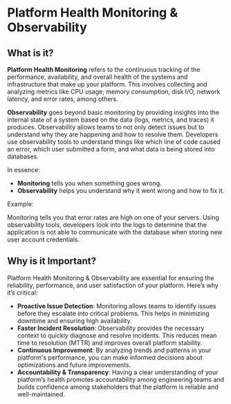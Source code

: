 # Platform Health Monitoring & Observability

## What is it?

**Platform Health Monitoring** refers to the continuous tracking of the performance, availability, and overall health of the systems and infrastructure that make up your platform. This involves collecting and analyzing metrics like CPU usage, memory consumption, disk I/O, network latency, and error rates, among others.

**Observability** goes beyond basic monitoring by providing insights into the internal state of a system based on the data (logs, metrics, and traces) it produces. Observability allows teams to not only detect issues but to understand why they are happening and how to resolve them. Developers use observability tools to understand things like which line of code caused an error, which user submitted a form, and what data is being stored into databases.

In essence:

* **Monitoring** tells you when something goes wrong.
* **Observability** helps you understand why it went wrong and how to fix it.

Example:

Monitoring tells you that error rates are high on one of your servers. Using observability tools, developers look into the logs to determine that the application is not able to communicate with the database when storing new user account credentials.

## Why is it Important?

Platform Health Monitoring & Observability are essential for ensuring the reliability, performance, and user satisfaction of your platform. Here’s why it’s critical:

* **Proactive Issue Detection**: Monitoring allows teams to identify issues before they escalate into critical problems. This helps in minimizing downtime and ensuring high availability.
* **Faster Incident Resolution**: Observability provides the necessary context to quickly diagnose and resolve incidents. This reduces mean time to resolution (MTTR) and improves overall platform stability.
* **Continuous Improvement**: By analyzing trends and patterns in your platform's performance, you can make informed decisions about optimizations and future improvements.
* **Accountability & Transparency**: Having a clear understanding of your platform’s health promotes accountability among engineering teams and builds confidence among stakeholders that the platform is reliable and well-maintained.
